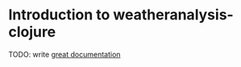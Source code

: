 # Introduction to weatheranalysis-clojure

TODO: write [great documentation](http://jacobian.org/writing/what-to-write/)
